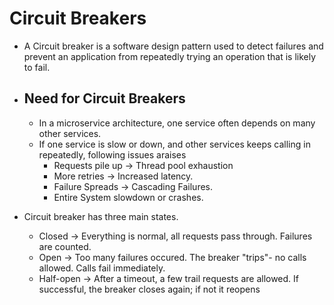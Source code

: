 # Circuit Breakers
- A Circuit breaker is a software design pattern used to detect failures and prevent an application from repeatedly trying an operation that is likely to fail.

- ## Need for Circuit Breakers
	- In a microservice architecture, one service often depends on many other services.
	- If one service is slow or down, and other services keeps calling in repeatedly, following issues araises
		- Requests pile up -> Thread pool exhaustion
		- More retries -> Increased latency.
		- Failure Spreads -> Cascading Failures.
		- Entire System slowdown or crashes.

- Circuit breaker has three main states.
	- Closed -> Everything is normal, all requests pass through. Failures are counted.
	- Open -> Too many failures occured. The breaker "trips"- no calls allowed. Calls fail immediately.
	- Half-open -> After a timeout, a few trail requests are allowed. If successful, the breaker closes again; if not it reopens
